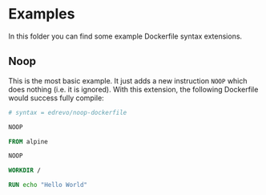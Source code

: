 # Examples

In this folder you can find some example Dockerfile syntax extensions.

## Noop

This is the most basic example. It just adds a new instruction `NOOP` which does nothing (i.e. it is ignored). With this extension, the following Dockerfile would success fully compile:

```dockerfile
# syntax = edrevo/noop-dockerfile

NOOP

FROM alpine

NOOP

WORKDIR /

RUN echo "Hello World"
```